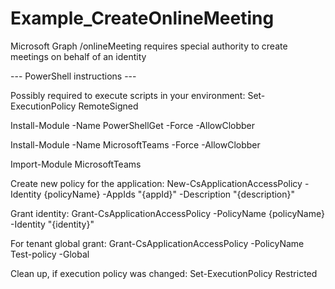 ﻿# Example_CreateOnlineMeeting

Microsoft Graph /onlineMeeting requires special authority to create meetings on behalf of an identity

--- PowerShell instructions ---

Possibly required to execute scripts in your environment:
Set-ExecutionPolicy RemoteSigned



Install-Module -Name PowerShellGet -Force -AllowClobber


Install-Module -Name MicrosoftTeams -Force -AllowClobber



Import-Module MicrosoftTeams



Create new policy for the application:
New-CsApplicationAccessPolicy -Identity {policyName} -AppIds "{appId}" -Description "{description}"



Grant identity: 
Grant-CsApplicationAccessPolicy -PolicyName {policyName} -Identity "{identity}"



For tenant global grant:
Grant-CsApplicationAccessPolicy -PolicyName Test-policy -Global



Clean up, if execution policy was changed:
Set-ExecutionPolicy Restricted


